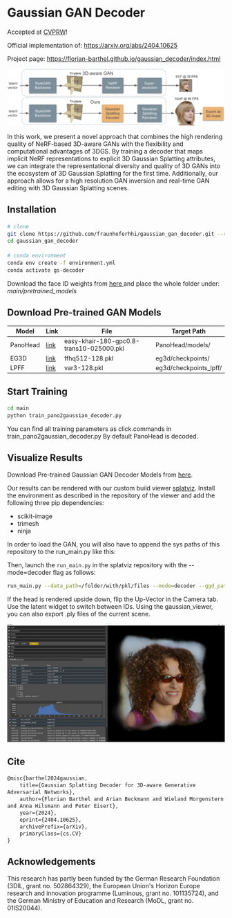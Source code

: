 # Gaussian GAN Decoder

Accepted at [CVPRW](https://generative-vision.github.io/workshop-CVPR-24/)!

Official implementation of: https://arxiv.org/abs/2404.10625

Project page: https://florian-barthel.github.io/gaussian_decoder/index.html

<img src="readme_files/teaser.png">

In this work, we present a novel approach that combines the high rendering quality of NeRF-based 3D-aware GANs with the 
flexibility and computational advantages of 3DGS. By training a decoder that maps implicit NeRF representations to 
explicit 3D Gaussian Splatting attributes, we can integrate the representational diversity and quality of 3D GANs into 
the ecosystem of 3D Gaussian Splatting for the first time. Additionally, our approach allows for a high resolution GAN 
inversion and real-time GAN editing with 3D Gaussian Splatting scenes.

## Installation

```bash
# clone
git clone https://github.com/fraunhoferhhi/gaussian_gan_decoder.git --recursive
cd gaussian_gan_decoder

# conda environment
conda env create -f environment.yml
conda activate gs-decoder
```
Download the face ID weights from [here ](https://drive.google.com/drive/folders/10nDj1GknLHFD6aBj7mxfS08QW5Azbg3T?usp=sharing)
and place the whole folder under: _main/pretrained_models_

## Download Pre-trained GAN Models


| Model    | Link                                                                                  | File | Target Path            |
|----------|---------------------------------------------------------------------------------------|-------|-----------------|
| PanoHead | [link](https://drive.google.com/drive/folders/1m517-F1NCTGA159dePs5R5qj02svtX1_?usp=sharing)  | easy-khair-180-gpc0.8-trans10-025000.pkl | PanoHead/models/       |
| EG3D     | [link](https://catalog.ngc.nvidia.com/orgs/nvidia/teams/research/models/eg3d/files )     | ffhq512-128.pkl     | eg3d/checkpoints/      |
| LPFF     | [link](https://github.com/oneThousand1000/LPFF-dataset/tree/master/networks)             |  var3-128.pkl  | eg3d/checkpoints_lpff/ |

## Start Training

```bash
cd main
python train_pano2gaussian_decoder.py
```

You can find all training parameters as click.commands in train_pano2gaussian_decoder.py By default PanoHead is decoded.

## Visualize Results
Download Pre-trained Gaussian GAN Decoder Models from [here](https://drive.google.com/drive/folders/1VPKdnHokjARTGpqrg98X6SXD3YZRMWjo?usp=drive_link).

Our results can be rendered with our custom build viewer
[splatviz](https://github.com/Florian-Barthel/splatviz). Install the environment as described in the repository of the viewer and add the following three
pip dependencies:
- scikit-image
- trimesh
- ninja

In order to load the GAN, you will also have to append the sys paths of this repository to the run_main.py like this:



Then, launch the `run_main.py` in the splatviz repository with the --mode=decoder flag as follows:

```sh
run_main.py --data_path=/folder/with/pkl/files --mode=decoder --ggd_path=/home/projects/gaussian_gan_decoder
```

If the head is rendered upside down, flip the Up-Vector in the Camera tab. Use the latent widget to 
switch between IDs. Using the gaussian_viewer, you can also export .ply files of the current scene.

<img src="readme_files/splatviz_teaser_decoder.png">

## Cite
```text
@misc{barthel2024gaussian,
    title={Gaussian Splatting Decoder for 3D-aware Generative Adversarial Networks}, 
    author={Florian Barthel and Arian Beckmann and Wieland Morgenstern and Anna Hilsmann and Peter Eisert},
    year={2024},
    eprint={2404.10625},
    archivePrefix={arXiv},
    primaryClass={cs.CV}
}
```


## Acknowledgements
This research has partly been funded by the German Research Foundation (3DIL, grant no. 502864329), the European Union's 
Horizon Europe research and innovation programme (Luminous, grant no. 101135724), and the German Ministry of Education 
and Research (MoDL, grant no. 01IS20044).
